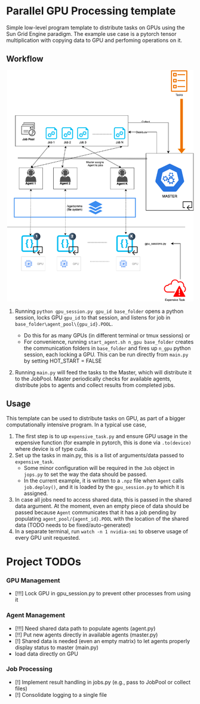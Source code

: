 # Parallel GPU Processing template

Simple low-level program template to distribute tasks on GPUs using the Sun Grid Engine paradigm. The example use case is a pytorch tensor multiplication with copying data to GPU and perfoming operations on it.

## Workflow

<p align="center">
  <img src="sge.png" width="500" alt="SGE Performance Chart"/>
</p>

1. Running `python gpu_session.py gpu_id base_folder` opens a python session, locks GPU `gpu_id` to that session, and listens for job in `base_folder\agent_pool\{gpu_id}.POOL`. 
    - Do this for as many GPUs (in different terminal or tmux sessions) or 
    - For convenience, running `start_agent.sh n_gpu base_folder` creates the communication folders in `base_folder` and fires up `n_gpu` python session, each locking a GPU. This can be run directly from `main.py` by setting HOT_START = FALSE

2. Running `main.py` will feed the tasks to the Master, which will distribute it to the JobPool. Master periodically checks for available agents, distribute jobs to agents and collect results from completed jobs. 

## Usage
This template can be used to distribute tasks on GPU, as part of a bigger computationally intensive program. In a typical use case, 
1. The first step is to up `expensive_task.py` and ensure GPU usage in the expensive function (for example in pytorch, this is done via `.to(device)` where device is of type cuda. 
2. Set up the tasks in main.py, this is a list of arguments/data passed to `expensive_task`. 
    - Some minor configuration will be required in the `Job` object in `jops.py` to set the way the data should be passed. 
    - In the current example, it is written to a `.npz` file when `Agent` calls `job.deploy()`, and it is loaded by the `gpu_session.py` to which it is assigned. 
3. In case all jobs need to access shared data, this is passed in the shared data argument. At the moment, even an empty piece of data should be passed because `Agent` communicates that it has a job pending by populating `agent_pool/{agent_id}.POOL` with the location of the shared data (TODO needs to be fixed/auto-generated)
4. In a separate terminal, run `watch -n 1 nvidia-smi` to observe usage of every GPU unit requested.


# Project TODOs

### GPU Management
- [!!!] Lock GPU in gpu_session.py to prevent other processes from using it

### Agent Management
- [!!!] Need shared data path to populate agents (agent.py)
- [!!] Put new agents directly in available agents (master.py)
- [!] Shared data is needed (even an empty matrix) to let agents properly display status to master (main.py)
- load data directly on GPU

### Job Processing
- [!] Implement result handling in jobs.py (e.g., pass to JobPool or collect files)
- [!] Consolidate logging to a single file
